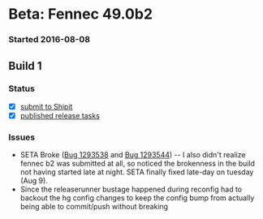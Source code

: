# Beta: Fennec 49.0b2

### Started 2016-08-08

## Build 1

### Status
- [x] [submit to Shipit](https://wiki.mozilla.org/Release:Release_Automation_on_Mercurial:Starting_a_Release#Submit_to_Ship_It)
- [x] [published release tasks](https://wiki.mozilla.org/Release:Release_Automation_on_Mercurial:Updates_through_Shipping#Post-release_tasks)

### Issues
- SETA Broke ([Bug 1293538](https://bugzil.la/1293538) and [Bug 1293544](https://bugzil.la/1293544)) -- I also didn't realize fennec b2 was submitted at all, so noticed the brokenness in the build not having started late at night. SETA finally fixed late-day on tuesday (Aug 9).
- Since the releaserunner bustage happened during reconfig had to backout the hg config changes to keep the config bump from actually being able to commit/push without breaking


